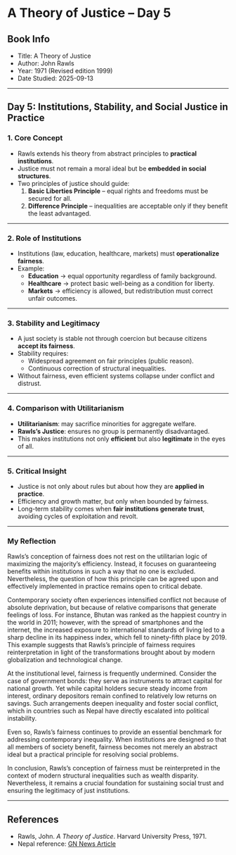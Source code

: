 # A Theory of Justice – Day 5

## Book Info
- Title: A Theory of Justice  
- Author: John Rawls  
- Year: 1971 (Revised edition 1999)  
- Date Studied: 2025-09-13  

---

## Day 5: Institutions, Stability, and Social Justice in Practice

### 1. Core Concept
- Rawls extends his theory from abstract principles to **practical institutions**.  
- Justice must not remain a moral ideal but be **embedded in social structures**.  
- Two principles of justice should guide:
  1. **Basic Liberties Principle** – equal rights and freedoms must be secured for all.  
  2. **Difference Principle** – inequalities are acceptable only if they benefit the least advantaged.  

---

### 2. Role of Institutions
- Institutions (law, education, healthcare, markets) must **operationalize fairness**.  
- Example:  
  - **Education** → equal opportunity regardless of family background.  
  - **Healthcare** → protect basic well-being as a condition for liberty.  
  - **Markets** → efficiency is allowed, but redistribution must correct unfair outcomes.  

---

### 3. Stability and Legitimacy
- A just society is stable not through coercion but because citizens **accept its fairness**.  
- Stability requires:  
  - Widespread agreement on fair principles (public reason).  
  - Continuous correction of structural inequalities.  
- Without fairness, even efficient systems collapse under conflict and distrust.  

---

### 4. Comparison with Utilitarianism
- **Utilitarianism**: may sacrifice minorities for aggregate welfare.  
- **Rawls’s Justice**: ensures no group is permanently disadvantaged.  
- This makes institutions not only **efficient** but also **legitimate** in the eyes of all.  

---

### 5. Critical Insight
- Justice is not only about rules but about how they are **applied in practice**.  
- Efficiency and growth matter, but only when bounded by fairness.  
- Long-term stability comes when **fair institutions generate trust**, avoiding cycles of exploitation and revolt.  

---

### My Reflection

Rawls’s conception of fairness does not rest on the utilitarian logic of maximizing the majority’s efficiency. Instead, it focuses on guaranteeing benefits within institutions in such a way that no one is excluded. Nevertheless, the question of how this principle can be agreed upon and effectively implemented in practice remains open to critical debate.

Contemporary society often experiences intensified conflict not because of absolute deprivation, but because of relative comparisons that generate feelings of loss. For instance, Bhutan was ranked as the happiest country in the world in 2011; however, with the spread of smartphones and the internet, the increased exposure to international standards of living led to a sharp decline in its happiness index, which fell to ninety-fifth place by 2019. This example suggests that Rawls’s principle of fairness requires reinterpretation in light of the transformations brought about by modern globalization and technological change.

At the institutional level, fairness is frequently undermined. Consider the case of government bonds: they serve as instruments to attract capital for national growth. Yet while capital holders secure steady income from interest, ordinary depositors remain confined to relatively low returns on savings. Such arrangements deepen inequality and foster social conflict, which in countries such as Nepal have directly escalated into political instability.

Even so, Rawls’s fairness continues to provide an essential benchmark for addressing contemporary inequality. When institutions are designed so that all members of society benefit, fairness becomes not merely an abstract ideal but a practical principle for resolving social problems.

In conclusion, Rawls’s conception of fairness must be reinterpreted in the context of modern structural inequalities such as wealth disparity. Nevertheless, it remains a crucial foundation for sustaining social trust and ensuring the legitimacy of just institutions.

---

## References
- Rawls, John. *A Theory of Justice*. Harvard University Press, 1971.  
- Nepal reference: [GN News Article](https://www.gnnews.co.kr/news/articleView.html?idxno=557163)    
